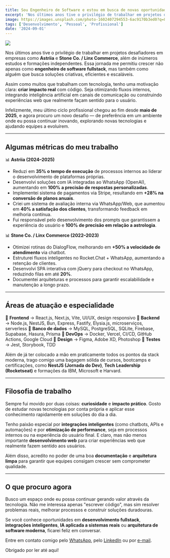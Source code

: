 ```yaml
---
title: Sou Engenheiro de Software e estou em busca de novas oportunidades
excerpt: 'Nos últimos anos tive o privilégio de trabalhar em projetos desafiadores em empresas como Astriia e Stone Co. / Linx Commerce, além de inúmeros estudos e formações independentes. Essa jornada me permitiu crescer não apenas como engenheiro de software fullstack, mas também como alguém que busca soluções criativas, eficientes e escaláveis.'
image: https://images.unsplash.com/photo-1602407294553-6ac9170b3ed0?q=80&w=1074&auto=format&fit=crop&ixlib=rb-4.1.0&ixid=M3wxMjA3fDB8MHxwaG90by1wYWdlfHx8fGVufDB8fHx8fA%3D%3D
tags: ['Desenvolvimento', 'Pessoal', 'Profissional']
date: '2024-09-01'
---
```


![](https://images.unsplash.com/photo-1602407294553-6ac9170b3ed0?q=80&w=1074&auto=format&fit=crop&ixlib=rb-4.1.0&ixid=M3wxMjA3fDB8MHxwaG90by1wYWdlfHx8fGVufDB8fHx8fA%3D%3D)

Nos últimos anos tive o privilégio de trabalhar em projetos desafiadores em empresas como **Astriia** e **Stone Co. / Linx Commerce**, além de inúmeros estudos e formações independentes. Essa jornada me permitiu crescer não apenas como **engenheiro de software fullstack**, mas também como alguém que busca soluções criativas, eficientes e escaláveis.

Assim como muitos que trabalham com tecnologia, tenho uma motivação clara: **criar impacto real** com código. Seja otimizando fluxos internos, integrando inteligência artificial em canais de comunicação ou construindo experiências web que realmente façam sentido para o usuário.

Infelizmente, meu último ciclo profissional chegou ao fim desde **maio de 2025**, e agora procuro um novo desafio — de preferência em um ambiente onde eu possa continuar inovando, explorando novas tecnologias e ajudando equipes a evoluírem.

---

## Algumas métricas do meu trabalho

📊 **Astriia (2024–2025)**

* Reduzi em **35% o tempo de execução** de processos internos ao liderar o desenvolvimento de plataformas próprias.
* Desenvolvi soluções com IA integradas ao WhatsApp (OpenAI), aumentando em **100% a precisão de respostas personalizadas**.
* Implementei sistema de pagamentos via Stripe, resultando em **+28% na conversão de planos anuais**.
* Criei um sistema de avaliação interna via WhatsApp/Web, que aumentou em **40% a satisfação dos clientes**, transformando feedback em melhoria contínua.
* Fui responsável pelo desenvolvimento dos prompts que garantissem a experiência do usuário e **100% de precisão em relação a astrologia**.

📊 **Stone Co. / Linx Commerce (2022–2023)**

* Otimizei rotinas do DialogFlow, melhorando em **+50% a velocidade de atendimento** via chatbot.
* Estruturei fluxos inteligentes no Rocket.Chat + WhatsApp, aumentando a retenção de clientes.
* Desenvolvi SPA interativa com jQuery para checkout no WhatsApp, reduzindo filas em até **20%**.
* Documentei arquiteturas e processos para garantir escalabilidade e manutenção a longo prazo.

---

## Áreas de atuação e especialidade

🔹 **Frontend** → React.js, Next.js, Vite, UI/UX, design responsivo
🔹 **Backend** → Node.js, NestJS, Bun, Express, Fastify, Elysia.js, microserviços, serverless
🔹 **Banco de dados** → MySQL, PostgreSQL, SQLite, Firebase, Supabase, Hasura, Prisma
🔹 **DevOps** → Docker, Vercel, CI/CD, GitHub Actions, Google Cloud
🔹 **Design** → Figma, Adobe XD, Photoshop
🔹 **Testes** → Jest, Storybook, TDD

Além de já ter colocado a mão em praticamente todos os pontos da stack moderna, trago comigo uma bagagem sólida de cursos, bootcamps e certificações, como **NestJS (Jornada do Dev)**, **Tech Leadership (Rocketseat)** e formações da IBM, Microsoft e Harvard.

---

## Filosofia de trabalho

Sempre fui movido por duas coisas: **curiosidade** e **impacto prático**. Gosto de estudar novas tecnologias por conta própria e aplicar esse conhecimento rapidamente em soluções do dia a dia.

Tenho paixão especial por **integrações inteligentes** (como chatbots, APIs e automações) e por **otimização de performance**, seja em processos internos ou na experiência do usuário final. E claro, mas não menos importante **desenvolvimento web** para criar experiências web que realmente fazem sentido aos usuários.

Além disso, acredito no poder de uma boa **documentação** e **arquitetura limpa** para garantir que equipes consigam crescer sem comprometer qualidade.

---

## O que procuro agora

Busco um espaço onde eu possa continuar gerando valor através da tecnologia. Não me interessa apenas "escrever código", mas sim resolver problemas reais, melhorar processos e construir soluções duradouras.

Se você conhece oportunidades em **desenvolvimento fullstack**, **integrações inteligentes**, **IA aplicada a sistemas reais** ou **arquitetura de software moderna**, ficarei feliz em conversar.

Entre em contato comigo pelo [WhatsApp](https://wa.me/5519998018174), pelo [LinkedIn](https://www.linkedin.com/in/andersonmarlon) ou por [e-mail](mailto:yagasakiwanderlust@proton.me).

Obrigado por ler até aqui!
